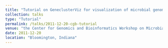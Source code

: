 ```yaml
---
title: "Tutorial on GeneclusterViz for visualization of microbial genomes"
collection: talks
type: "Tutorial"
permalink: /talks/2011-12-20-cgb-tutorial
venue: "the Center for Genomics and Bioinformatics Workshop on Microbial Analysis, Indiana University"
date: 2011-12-20
location: "Bloomington, Indiana"
---
```

